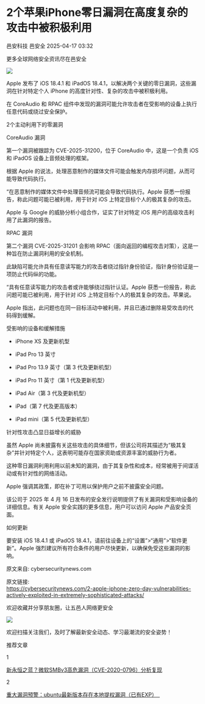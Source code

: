 #  2个苹果iPhone零日漏洞在高度复杂的攻击中被积极利用   
邑安科技  邑安全   2025-04-17 03:32  
  
更多全球网络安全资讯尽在邑安全  
  
![](https://mmbiz.qpic.cn/mmbiz_png/1N39PtINn8s4uxniarPYcc3rE3qI6We2O1RSmQRiafY3Cia8RhDlLZIPn3ia2ZsRElZdzvDt2IlPyK5IpXeXvGpIjw/640?wx_fmt=png&from=appmsg "")  
  
Apple 发布了 iOS 18.4.1 和 iPadOS 18.4.1，以解决两个关键的零日漏洞，这些漏洞在针对特定个人 iPhone 的高度针对性、复杂的攻击中被积极利用。  
  
在 CoreAudio 和 RPAC 组件中发现的漏洞可能允许攻击者在受影响的设备上执行任意代码或绕过安全保护。  
  
2个主动利用下的零漏洞  
  
CoreAudio 漏洞  
  
第一个漏洞被跟踪为 CVE-2025-31200，位于 CoreAudio 中，这是一个负责 iOS 和 iPadOS 设备上音频处理的框架。  
  
根据 Apple 的说法，处理恶意制作的媒体文件可能会触发内存损坏问题，从而可能导致代码执行。  
  
“在恶意制作的媒体文件中处理音频流可能会导致代码执行。Apple 获悉一份报告，称此问题可能已被利用，用于针对 iOS 上特定目标个人的极其复杂的攻击。  
  
Apple 与 Google 的威胁分析小组合作，证实了针对特定 iOS 用户的高级攻击利用了此漏洞的报告。  
  
RPAC 漏洞  
  
第二个漏洞 CVE-2025-31201 会影响 RPAC（面向返回的编程攻击对策），这是一种旨在防止漏洞利用的安全机制。  
  
此缺陷可能允许具有任意读写能力的攻击者绕过指针身份验证，指针身份验证是一项防止代码纵的功能。  
  
“具有任意读写能力的攻击者或许能够绕过指针认证。Apple 获悉一份报告，称此问题可能已被利用，用于针对 iOS 上特定目标个人的极其复杂的攻击。苹果说。  
  
Apple 指出，此问题也在同一目标活动中被利用，并且已通过删除易受攻击的代码得到缓解。  
  
受影响的设备和缓解措施  
- iPhone XS 及更新机型  
  
- iPad Pro 13 英寸  
  
- iPad Pro 13.9 英寸（第 3 代及更新机型）  
  
- iPad Pro 11 英寸（第 1 代及更新机型）  
  
- iPad Air（第 3 代及更新机型）  
  
- iPad（第 7 代及更高版本）  
  
- iPad mini（第 5 代及更新机型）  
  
针对性攻击凸显日益增长的威胁  
  
虽然 Apple 尚未披露有关这些攻击的具体细节，但该公司将其描述为“极其复杂”并针对特定个人，这表明可能存在国家资助或资源丰富的威胁行为者。  
  
这种零日漏洞利用利用以前未知的漏洞，由于其复杂性和成本，经常被用于间谍活动或有针对性的网络活动。  
  
Apple 强调其政策，即在补丁可用以保护用户之前不披露安全问题。  
  
该公司于 2025 年 4 月 16 日发布的安全发行说明提供了有关漏洞和受影响设备的详细信息。有关 Apple 安全实践的更多信息，用户可以访问 Apple 产品安全页面。  
  
如何更新  
  
要安装 iOS 18.4.1 或 iPadOS 18.4.1，请前往设备上的“设置”>“通用”>“软件更新”。Apple 强烈建议所有符合条件的用户尽快更新，以确保免受这些漏洞的影响。  
  
原文来自: cybersecuritynews.com  
  
原文链接:   
https://cybersecuritynews.com/2-apple-iphone-zero-day-vulnerabilities-actively-exploited-in-extremely-sophisticated-attacks/  
  
欢迎收藏并分享朋友圈，让五邑人网络更安全  
  
![](https://mmbiz.qpic.cn/mmbiz_jpg/1N39PtINn8tD9ic928O6vIrMg4fuib48e1TsRj9K9Cz7RZBD2jjVZcKm1N4QrZ4bwBKZic5crOdItOcdDicPd3yBSg/640?wx_fmt=jpeg "")  
  
欢迎扫描关注我们，及时了解最新安全动态、学习最潮流的安全姿势！  
  
推荐文章  
  
1  
  
[新永恒之蓝？微软SMBv3高危漏洞（CVE-2020-0796）分析复现](http://mp.weixin.qq.com/s?__biz=MzUyMzczNzUyNQ==&mid=2247488913&idx=1&sn=acbf595a4a80dcaba647c7a32fe5e06b&chksm=fa39554bcd4edc5dc90019f33746404ab7593dd9d90109b1076a4a73f2be0cb6fa90e8743b50&scene=21#wechat_redirect)  
  
  
2  
  
[重大漏洞预警：ubuntu最新版本存在本地提权漏洞（已有EXP）　](http://mp.weixin.qq.com/s?__biz=MzUyMzczNzUyNQ==&mid=2247483652&idx=1&sn=b2f2ec90db499e23cfa252e9ee743265&chksm=fa3941decd4ec8c83a268c3480c354a621d515262bcbb5f35e1a2dde8c828bdc7b9011cb5072&scene=21#wechat_redirect)  
  
  
  
